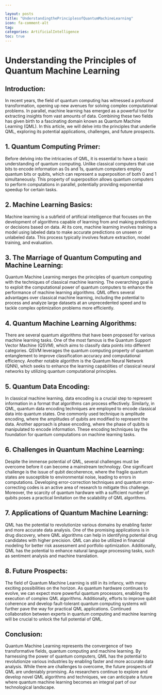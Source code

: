 ```yaml
---

layout: posts
title: "UnderstandingthePrinciplesofQuantumMachineLearning"
icon: fa-comment-alt
tag:      
categories: ArtificialIntelligence
toc: true
---
```




# Understanding the Principles of Quantum Machine Learning

## Introduction:
In recent years, the field of quantum computing has witnessed a profound transformation, opening up new avenues for solving complex computational problems. In parallel, machine learning has emerged as a powerful tool for extracting insights from vast amounts of data. Combining these two fields has given birth to a fascinating domain known as Quantum Machine Learning (QML). In this article, we will delve into the principles that underlie QML, exploring its potential applications, challenges, and future prospects.

## 1. Quantum Computing Primer:
Before delving into the intricacies of QML, it is essential to have a basic understanding of quantum computing. Unlike classical computers that use bits to encode information as 0s and 1s, quantum computers employ quantum bits or qubits, which can represent a superposition of both 0 and 1 simultaneously. This property of superposition allows quantum computers to perform computations in parallel, potentially providing exponential speedup for certain tasks.

## 2. Machine Learning Basics:
Machine learning is a subfield of artificial intelligence that focuses on the development of algorithms capable of learning from and making predictions or decisions based on data. At its core, machine learning involves training a model using labeled data to make accurate predictions on unseen or unlabeled data. This process typically involves feature extraction, model training, and evaluation.

## 3. The Marriage of Quantum Computing and Machine Learning:
Quantum Machine Learning merges the principles of quantum computing with the techniques of classical machine learning. The overarching goal is to exploit the computational power of quantum computers to enhance the performance of machine learning algorithms. QML offers several advantages over classical machine learning, including the potential to process and analyze large datasets at an unprecedented speed and to tackle complex optimization problems more efficiently.

## 4. Quantum Machine Learning Algorithms:
There are several quantum algorithms that have been proposed for various machine learning tasks. One of the most famous is the Quantum Support Vector Machine (QSVM), which aims to classify data points into different categories. QSVM leverages the quantum computing property of quantum entanglement to improve classification accuracy and computational efficiency. Another notable algorithm is the Quantum Neural Network (QNN), which seeks to enhance the learning capabilities of classical neural networks by utilizing quantum computational principles.

## 5. Quantum Data Encoding:
In classical machine learning, data encoding is a crucial step to represent information in a format that algorithms can process effectively. Similarly, in QML, quantum data encoding techniques are employed to encode classical data into quantum states. One commonly used technique is amplitude encoding, where the amplitudes of qubits are modified to represent the data. Another approach is phase encoding, where the phase of qubits is manipulated to encode information. These encoding techniques lay the foundation for quantum computations on machine learning tasks.

## 6. Challenges in Quantum Machine Learning:
Despite the immense potential of QML, several challenges must be overcome before it can become a mainstream technology. One significant challenge is the issue of qubit decoherence, where the fragile quantum states are susceptible to environmental noise, leading to errors in computations. Developing error-correction techniques and quantum error-correcting codes is an active area of research to mitigate this challenge. Moreover, the scarcity of quantum hardware with a sufficient number of qubits poses a practical limitation on the scalability of QML algorithms.

## 7. Applications of Quantum Machine Learning:
QML has the potential to revolutionize various domains by enabling faster and more accurate data analysis. One of the promising applications is in drug discovery, where QML algorithms can help in identifying potential drug candidates with higher precision. QML can also be utilized in financial modeling for better risk assessment and portfolio optimization. Additionally, QML has the potential to enhance natural language processing tasks, such as sentiment analysis and machine translation.

## 8. Future Prospects:
The field of Quantum Machine Learning is still in its infancy, with many exciting possibilities on the horizon. As quantum hardware continues to evolve, we can expect more powerful quantum processors, enabling the execution of complex QML algorithms. Additionally, efforts to improve qubit coherence and develop fault-tolerant quantum computing systems will further pave the way for practical QML applications. Continued collaboration between experts in quantum computing and machine learning will be crucial to unlock the full potential of QML.

## Conclusion:
Quantum Machine Learning represents the convergence of two transformative fields, quantum computing and machine learning. By harnessing the power of quantum computers, QML has the potential to revolutionize various industries by enabling faster and more accurate data analysis. While there are challenges to overcome, the future prospects of QML are undeniably promising. As researchers continue to explore and develop novel QML algorithms and techniques, we can anticipate a future where quantum machine learning becomes an integral part of our technological landscape.